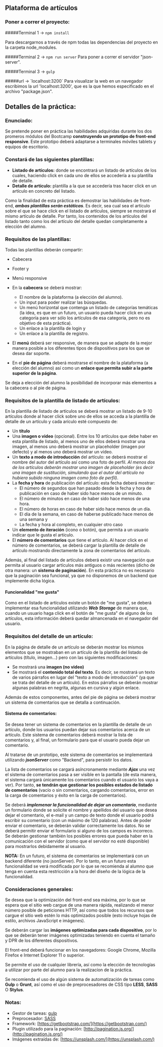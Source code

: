 ## Plataforma de artículos

### Poner a correr el proyecto:
#####Terminal 1 -> `npm install`

Para descargarnos a través de npm todas las dependencias del proyecto en la carpeta node_modules.

#####Terminal 2 -> `npm run server`
Para poner a correr el servidor "json-server".

#####Terminal 3 -> `gulp`

#####url -> ´localhost:3200´
Para visualizar la web en un navegador escribimos la url 'localhost:3200', que es la que hemos especificado en el archivo "package.json". 

## Detalles de la práctica:

### Enunciado:
Se pretende poner en práctica las habilidades adquiridas durante los dos promeros módulos del Bootcamp **construyendo un prototipo de front-end responsive**. Este prototipo deberá adaptarse a terminales móviles tablets y equipos de escritorio.

### Constará de las siguientes plantillas:
* **Listado de artículos:** donde se encontrará un listado de artículos de los cuales, haciendo click en cada uno de ellos se accedería a su plantilla de detalle.
* **Detalle de artículo:** plantilla a la que se accedería tras hacer click en un artículo en concreto del listado.

Como la finalidad de esta práctica es demostrar las habilidades de front-end, ***ambas plantillas serán estáticas***. Es decir, sea cual sea el artículo sobre el que se hace click en el listado de artículos, siempre se mostrará el mismo artículo de detalle. Por tanto, los contenidos de los artículos del listado tanto como los del artículo del detalle quedan completamente a elección del alumno.

### Requisitos de las plantillas:
Todas las plantillas deberán compartir:
* Cabecera
* Footer y
* Menú responsive

* En la **cabecera** se deberá mostrar:

	- El nombre de la plataforma (a elección del alumno).
	- Un input para poder realizar las búsquedas.
	- Un menú horizontal que contenga un listado de categorías temáticas (la idea, es que en un futuro, un usuario pueda hacer click en una categoría para ver sólo los artículos de esa categoría, pero no es objetivo de esta práctica).
	- Un enlace a la plantilla de login y 
	- Un enlace a la plantilla de registro.

* El **menú** deberá ser responsive, de manera que se adapte de la mejor manera posible a los diferentes tipos de dispositivos para los que se desea dar soporte.

* En el **pie de página** deberá mostrarse el nombre de la plataforma (a elección del alumno) así como un **enlace que permita subir a la parte superior de la página**.

Se deja a elección del alumno la posibilidad de incorporar más elementos a la cabecera o al pie de página.


### Requisitos de la plantilla de listado de artículos:
En la plantilla de listado de artículos se deberá mostrar un listado de 9-10 artículos donde al hacer click sobre uno de ellos se acceda a la plantilla de detalle de un artículo y cada arículo esté compuesto de:

* Un **título**
* Una **imagen o video** (opcional). Entre los 10 artículos que debe haber en esta plantilla de listado, al menos uno de ellos deberá mostrar una imagen, al menos uno deberá mostrar un placeholder (imagen por defecto) y al menos uno deberá mostrar un vídeo.
* Un **texto a modo de introducción** del artículo: se deberá mostrar el nombre del autor del artículo así como una foto de perfil. *Al menos dos de los artículos deberán mostrar una imagen de placeholder (es decir una imagen de sustitución, simulando que el autor del artículo no hubiera subido ninguna imagen como foto de perfil)*.
* La **fecha y hora** de publicación del artículo: esta fecha deberá mostrar:
	- El número de segundos que han pasado desde la fecha y hora de publicación en caso de haber sido hace menos de un minuto.
	- El número de minutos en caso de haber sido hace menos de una hora.
	- El número de horas en caso de haber sido hace menos de un día. 
	- El día de la semana, en caso de haberse publicado hace menos de una semana y 
	- La fecha y hora al completo, en cualquier otro caso
* Un **elemento de iteración** (icono o botón), que permita a un usuario indicar que le gusta el artículo.
* El **número de comentarios** que tiene el artículo. Al hacer click en el número de comentarios, se deberá cargar la plantilla de detalle de artículo mostrando directamente la zona de comentarios del artículo.

Además, al final del listado de artículos deberá existir una navegación que permita al usuario cargar artículos más antiguos o más recientes (dicho de otra manera: un **sistema de paginación**). En esta práctica no es necesario que la paginación sea funcional, ya que no disponemos de un backend que implemente dicha lógica.

#### Funcionalidad "me gusta"
Como en el listado de artículos existe un botón de "me gusta", se deberá implementar esa funcionalidad utilizando ***Web Storage*** de manera que, cuando un usuario haga click en el botón de "me gusta" de alguno de los artículos, esta información deberá quedar almancenada en el navegador del usuario.

### Requisitos del detalle de un artículo:
En la página de detalle de un artículo se deberán mostrar los mismos elementos que se mostraban en un artículo de la plantilla del listado de artículos (título, imagen...) pero con las siguientes modificaciones:

* Se mostrará una **imagen (no video)**
* Se mostrará el **contenido total del texto**. Es decir, se mostrará un texto de varios párrafos en lugar del "texto a modo de introducción" (ya que se trata del detalle de un artículo). En estos párrafos se deberán mostrar algunas palabras en negrita, algunas en cursiva y algún enlace.

Además de estos componentes, antes del pie de página se deberá mostrar un sistema de comentarios que se detalla a continuación. 

#### Sistema de comentarios:
Se desea tener un sistema de comentarios en la plantilla de detalle de un artículo, donde los usuarios puedan dejar sus comentarios acerca de un artículo. Este sistema de comentarios deberá mostrar la lista de comentarios y, al final, un formulario para que el usuario pueda dejar un comentario. 

Al tratarse de un prototipo, este sistema de comentarios se implementará utilizando ***jsonServer*** como "Backend", para persistir los datos.

La lista de comentarios se cargará asíncronamente mediante ***Ajax*** una vez el sistema de comentarios pasa a ser visible en la pantalla (de esta manera, el sistema cargará únicamente los comentarios cuando el usuario los vaya a ver). Por tanto, **se tendrán que gestionar los posibles estados de listado de comentarios** (vacío o sin comentarios, cargando comentarios, error en la carga de comentarios y éxito en la carga de comentarios).

Se deberá ***implemenar la funcionalidad de dejar un comentario***, mediante un formulario donde se solicite el nombre y apellidos del usuario que desea dejar el comentario, el e-mail y un campo de texto donde el usuario podrá escribir su comentario (con un máximo de 120 palabras). Antes de poder enviar el comentario, se deberán validar correctamente los datos. No se deberá permitir enviar el formulario si alguno de los campos es incorreco. Se deberán gestionar también los posibles errores que pueda haber en la comunicación con el servidor (como que el servidor no esté disponible) para mostrarlos debidamente al usuario.

**NOTA:** En un futuro, el sistema de comentarios se implementará con un backend diferente (no jsonServer). Por lo tanto, en un futuro esta funcionalidad se verá modificada por lo que se recomienda al alumno que tenga en cuenta esta restricción a la hora del diseño de la lógica de la funcionalidad.

### Consideraciones generales:
Se desea que la optimización del front-end sea máxima, por lo que se espera que el sitio web cargue de una manera rápida, realizando el menor número posible de peticiones HTTP, así como que todos los recursos que cargue el sitio web estén lo más optimizados posible (esto incluye hojas de estilo, archivos JavaScript e imágenes).

Se deberán cargar las **imágenes optimizadas para cada dispositivo**, por lo que se deberán tener imágenes optimizadas teniendo en cuenta el tamaño y DPR de los diferentes dispositivos.

El front-end deberá funcionar en los navegadores: Google Chrome, Mozilla Firefox e Internet Explorer 11 o superior.

Se permite el uso de cualquier librería, así como la elección de tecnologías a utilizar por parte del alumno para la realizacíon de la práctica.

Se recomienda el uso de algún sistema de automatización de tareas como **Gulp** o **Grunt**, así como el uso de preprocesadores de CSS tipo **LESS**, **SASS** O **Stylus**.


### Notas:
* Gestor de tareas: [gulp](https://gulpjs.com/)
* Preprocesador: [SASS](https://sass-lang.com/)
* Framework: [https://getbootstrap.com/](https://getbootstrap.com/)
* Plugin utilizado para la paginación: [http://pagination.js.org/](http://pagination.js.org/)
* Imágenes extraídas de: [https://unsplash.com/](https://unsplash.com/)
